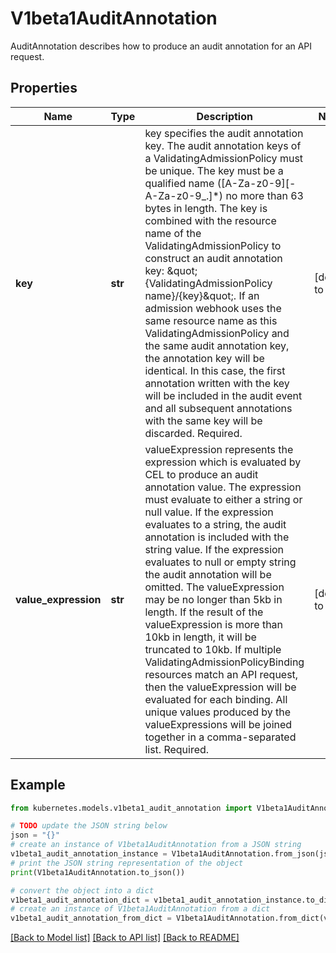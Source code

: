 # V1beta1AuditAnnotation

AuditAnnotation describes how to produce an audit annotation for an API request.

## Properties

Name | Type | Description | Notes
------------ | ------------- | ------------- | -------------
**key** | **str** | key specifies the audit annotation key. The audit annotation keys of a ValidatingAdmissionPolicy must be unique. The key must be a qualified name ([A-Za-z0-9][-A-Za-z0-9_.]*) no more than 63 bytes in length.  The key is combined with the resource name of the ValidatingAdmissionPolicy to construct an audit annotation key: \&quot;{ValidatingAdmissionPolicy name}/{key}\&quot;.  If an admission webhook uses the same resource name as this ValidatingAdmissionPolicy and the same audit annotation key, the annotation key will be identical. In this case, the first annotation written with the key will be included in the audit event and all subsequent annotations with the same key will be discarded.  Required. | [default to '']
**value_expression** | **str** | valueExpression represents the expression which is evaluated by CEL to produce an audit annotation value. The expression must evaluate to either a string or null value. If the expression evaluates to a string, the audit annotation is included with the string value. If the expression evaluates to null or empty string the audit annotation will be omitted. The valueExpression may be no longer than 5kb in length. If the result of the valueExpression is more than 10kb in length, it will be truncated to 10kb.  If multiple ValidatingAdmissionPolicyBinding resources match an API request, then the valueExpression will be evaluated for each binding. All unique values produced by the valueExpressions will be joined together in a comma-separated list.  Required. | [default to '']

## Example

```python
from kubernetes.models.v1beta1_audit_annotation import V1beta1AuditAnnotation

# TODO update the JSON string below
json = "{}"
# create an instance of V1beta1AuditAnnotation from a JSON string
v1beta1_audit_annotation_instance = V1beta1AuditAnnotation.from_json(json)
# print the JSON string representation of the object
print(V1beta1AuditAnnotation.to_json())

# convert the object into a dict
v1beta1_audit_annotation_dict = v1beta1_audit_annotation_instance.to_dict()
# create an instance of V1beta1AuditAnnotation from a dict
v1beta1_audit_annotation_from_dict = V1beta1AuditAnnotation.from_dict(v1beta1_audit_annotation_dict)
```
[[Back to Model list]](../README.md#documentation-for-models) [[Back to API list]](../README.md#documentation-for-api-endpoints) [[Back to README]](../README.md)


